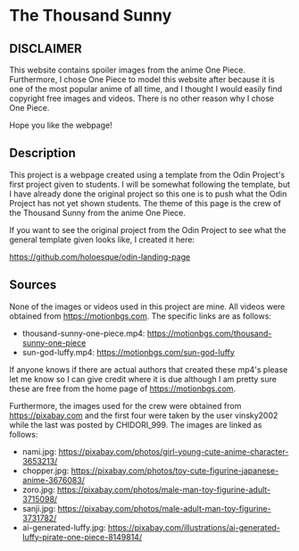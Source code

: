 # The Thousand Sunny

## DISCLAIMER
This website contains spoiler images from the anime One Piece.
Furthermore, I chose One Piece to model this website after because it is one of the
most popular anime of all time, and I thought I would easily find copyright free
images and videos. There is no other reason why I chose One Piece. 

Hope you like the webpage!

## Description

This project is a webpage created using a template from the Odin Project's first
project given to students. I will be somewhat following the template, but I have
already done the original project so this one is to push what the Odin Project has not
yet shown students. The theme of this page is the crew of the Thousand Sunny
from the anime One Piece.

If you want to see the original project from the Odin Project to see what the general
template given looks like, I created it here:

https://github.com/holoesque/odin-landing-page

## Sources

None of the images or videos used in this project are mine. All videos were
obtained from https://motionbgs.com. The specific links are as follows:

* thousand-sunny-one-piece.mp4: https://motionbgs.com/thousand-sunny-one-piece
* sun-god-luffy.mp4: https://motionbgs.com/sun-god-luffy

If anyone knows if there are actual authors that created these mp4's please let me
know so I can give credit where it is due although I am pretty sure these are free
from the home page of https://motionbgs.com.

Furthermore, the images used for the crew were obtained from https://pixabay.com
and the first four were taken by the user vinsky2002 while the last was posted by
CHIDORI_999. The images are linked as follows:

* nami.jpg: https://pixabay.com/photos/girl-young-cute-anime-character-3653213/
* chopper.jpg: https://pixabay.com/photos/toy-cute-figurine-japanese-anime-3676083/
* zoro.jpg: https://pixabay.com/photos/male-man-toy-figurine-adult-3715098/
* sanji.jpg: https://pixabay.com/photos/male-adult-man-toy-figurine-3731782/
* ai-generated-luffy.jpg: https://pixabay.com/illustrations/ai-generated-luffy-pirate-one-piece-8149814/
